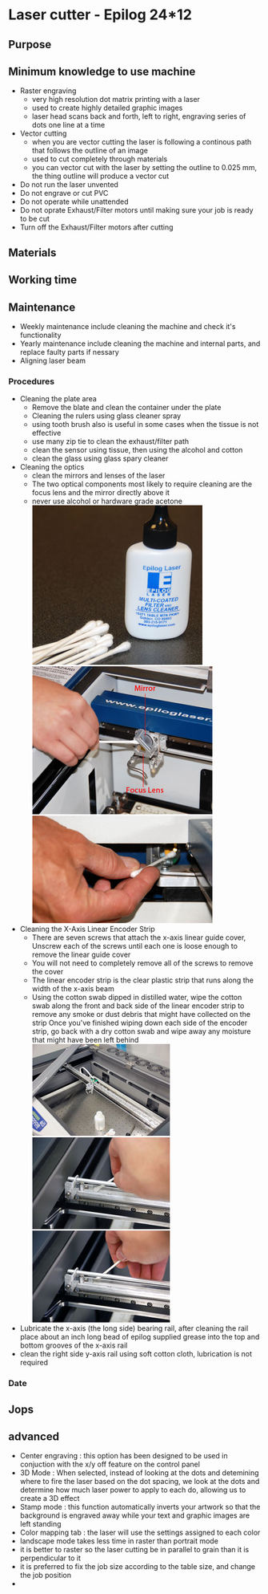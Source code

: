 # Laser cutter - Epilog 24*12

## Purpose

## Minimum knowledge to use machine
- Raster engraving
    - very high resolution dot matrix printing with a laser
    - used to create highly detailed graphic images
    - laser head scans back and forth, left to right, engraving series of dots one line at a time
- Vector cutting
    - when you are vector cutting the laser is following a continous path that follows the outline of an image
    - used to cut completely through materials
    - you can vector cut with the laser by setting the outline to 0.025 mm, the thing outline will produce a vector cut
- Do not run the laser unvented
- Do not engrave or cut PVC
- Do not operate while unattended
- Do not oprate Exhaust/Filter motors until making sure your job is ready to be cut
- Turn off the Exhaust/Filter motors after cutting

## Materials

## Working time

## Maintenance
- Weekly maintenance include cleaning the machine and check it's functionality
- Yearly maintenance include cleaning the machine and internal parts, and replace faulty parts if nessary
- Aligning laser beam

### Procedures
- Cleaning the plate area
    - Remove the blate and clean the container under the plate
    - Cleaning the rulers using glass cleaner spray
    - using tooth brush also is useful in some cases when the tissue is not effective
    - use many zip tie to clean the exhaust/filter path
    - clean the sensor using tissue, then using the alcohol and cotton
    - clean the glass using glass spary cleaner
- Cleaning the optics
    - clean the mirrors and lenses of the laser
    - The two optical components most likely to require cleaning are the focus lens and the mirror directly above it
    - never use alcohol or hardware grade acetone  
    ![clean1](/clean_optics.jpg)  
    ![clean2](/clean_optics2.jpg)  
    ![clean3](/clean_optics3.jpg)
- Cleaning the X-Axis Linear Encoder Strip
    - There are seven screws that attach the x-axis linear guide cover, Unscrew each of the screws until each one is loose enough to remove the linear guide cover
    - You will not need to completely remove all of the screws to remove the cover
    - The linear encoder strip is the clear plastic strip that runs along the width of the x-axis beam
    - Using the cotton swab dipped in distilled water, wipe the cotton swab along the front and back side of the linear encoder strip to remove any smoke or dust debris that might have collected on the strip
    Once you've finished wiping down each side of the encoder strip, go back with a dry cotton swab and wipe away any moisture that might have been left behind  
    ![clean4](/clean_optics4.jpg)  
    ![clean5](/clean_optics5.jpg)  
    ![clean6](/clean_optics6.jpg)  
- Lubricate the x-axis (the long side) bearing rail, after cleaning the rail place about an inch long bead of epilog supplied grease into the top and bottom grooves of the x-axis rail
- clean the right side y-axis rail using soft cotton cloth, lubrication is not required

### Date

## Jops

## advanced
- Center engraving : this option has been designed to be used in conjuction with the x/y off feature on the control panel
- 3D Mode : When selected, instead of looking at the dots and detemining where to fire the laser based on the dot spacing, we look at the dots and determine how much laser power to apply to each do, allowing us to create a 3D effect
- Stamp mode : this function automatically inverts your artwork so that the background is engraved away while your text and graphic images are left standing
- Color mapping tab : the laser will use the settings assigned to each color
- landscape mode takes less time in raster than portrait mode
- it is better to raster so the laser cutting be in parallel to grain than it is perpendicular to it
- it is preferred to fix the job size according to the table size, and change the job position
- 